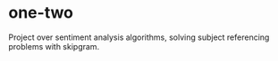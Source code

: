 # one-two
Project over sentiment analysis algorithms, solving subject referencing problems with skipgram.
